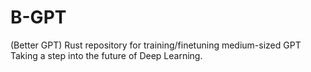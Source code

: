 # B-GPT
(Better GPT) Rust repository for training/finetuning medium-sized GPT Taking a step into the future of Deep Learning. 
